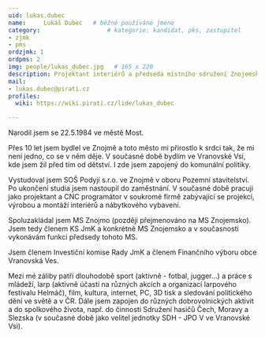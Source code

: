 ```yaml
---
uid: lukas.dubec
name:     Lukáš Dubec  	# běžně používáné jméno
category:                 	# kategorie: kandidat, pks, zastupitel
- zjmk
- pms
ordzjmk: 1
ordpms: 2
img: people/lukas_dubec.jpg   # 165 x 220
description: Projektant interiérů a předseda místního sdružení Znojemsko   	# kratký popis, max 160 znaků
mail:
- lukas.dubec@pirati.cz
profiles:
  wiki: https://wiki.pirati.cz/lide/lukas_dubec

---
```


Narodil jsem se 22.5.1984 ve městě Most.

Přes 10 let jsem bydlel ve Znojmě a toto město mi přirostlo k srdci tak, že mi není jedno, co se v něm děje. V současné době bydlím ve Vranovské Vsi, kde jsem žil před tím od dětství. I zde jsem zapojený do komunální politiky.

Vystudoval jsem SOŠ Podyjí s.r.o. ve Znojmě v oboru Pozemní stavitelství. Po ukončení studia jsem nastoupil do zaměstnání. V současné době pracuji jako projektant a CNC programátor v soukromé firmě zabývající se projekcí, výrobou a montáží interiérů a nábytkového vybavení.

Spoluzakládal jsem MS Znojmo (později přejmenováno na MS Znojemsko). Jsem tedy členem KS JmK a konkrétně MS Znojemsko a v současnosti vykonávám funkci předsedy tohoto MS.

Jsem členem Investiční komise Rady JmK a členem Finančního výboru obce Vranovská Ves.

Mezi mé záliby patří dlouhodobě sport (aktivně - fotbal, jugger...) a práce s mládeží, larp (aktivně účastí na různých akcích a organizací larpového festivalu Helmáč), film, kultura, internet, PC, 3D tisk a sledování politického dění ve světě a v ČR. Dále jsem zapojen do různých dobrovolnických aktivit a do spolkového života, např. do činnosti Sdružení hasičů Čech, Moravy a Slezska (v současné době jako velitel jednotky SDH - JPO V ve Vranovské Vsi).
